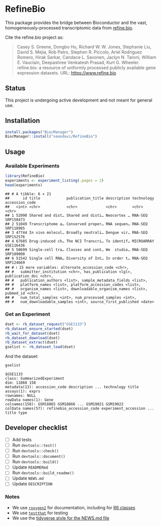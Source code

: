 
# RefineBio

This package provides the bridge between Bioconductor and the vast,
homogeneously-processed transcriptomic data from
[refine.bio](https://www.refine.bio).

Cite the refine.bio project as:

> Casey S. Greene, Dongbo Hu, Richard W. W. Jones, Stephanie Liu, David
> S. Mejia, Rob Patro, Stephen R. Piccolo, Ariel Rodriguez Romero, Hirak
> Sarkar, Candace L. Savonen, Jaclyn N. Taroni, William E. Vauclain,
> Deepashree Venkatesh Prasad, Kurt G. Wheeler. refine.bio: a resource
> of uniformly processed publicly available gene expression datasets.
> URL: <https://www.refine.bio>

## Status

This project is undergoing active development and not meant for general
use.

## Installation

``` r
install.packages("BiocManager")
BiocManager::install("seandavi/RefineBio")
```

## Usage

### Available Experiments

``` r
library(RefineBio)
experiments <- experiment_listing(.pages = 2)
head(experiments)
```

    ## # A tibble: 6 × 21
    ##      id title            publication_title description technology accession_code
    ##   <int> <chr>            <chr>             <chr>       <chr>      <chr>         
    ## 1 52090 Shared and dist… Shared and disti… Neocortex … RNA-SEQ    SRP150473     
    ## 2 51049 Transcriptome a… Conserved proper… RNA sequen… RNA-SEQ    SRP118985     
    ## 3 47744 In vivo molecul… Broadly neutrali… Dengue vir… RNA-SEQ    SRP152576     
    ## 4 67685 Drug-induced ch… The NCI Transcri… To identif… MICROARRAY GSE116436     
    ## 5 50699 Single-cell tra… Classes and cont… We  studie… RNA-SEQ    SRP109000     
    ## 6 51542 Single cell RNA… Diversity of Int… In order t… RNA-SEQ    SRP124669     
    ## # ℹ 15 more variables: alternate_accession_code <chr>,
    ## #   submitter_institution <chr>, has_publication <lgl>, publication_doi <chr>,
    ## #   publication_authors <list>, sample_metadata_fields <list>,
    ## #   platform_names <list>, platform_accession_codes <list>,
    ## #   organism_names <list>, downloadable_organism_names <list>, pubmed_id <chr>,
    ## #   num_total_samples <int>, num_processed_samples <int>,
    ## #   num_downloadable_samples <int>, source_first_published <date>

### Get an Experiment

``` r
dset <- rb_dataset_request("GSE1133")
rb_dataset_ensure_started(dset)
rb_wait_for_dataset(dset)
rb_dataset_download(dset)
rb_dataset_extract(dset)
gselist <- rb_dataset_load(dset)
```

And the dataset:

``` r
gselist
```

    $GSE1133
    class: SummarizedExperiment 
    dim: 11868 158 
    metadata(13): accession_code description ... technology title
    assays(1): exprs
    rownames: NULL
    rowData names(1): Gene
    colnames(158): GSM18865 GSM18866 ... GSM19021 GSM19022
    colData names(57): refinebio_accession_code experiment_accession ... title type

## Developer checklist

- [ ] Add tests
- [ ] Run `devtools::test()`
- [ ] Run `devtools::check()`
- [ ] Run `devtools::document()`
- [ ] Run `devtools::build()`
- [ ] Update `READMERmd`
- [ ] Run `devtools::build_readme()`
- [ ] Update `NEWS.md`
- [ ] Update `DESCRIPTION`

### Notes

- We use [`roxygen2`](https://roxygen2.r-lib.org/) for documentation,
  including for [R6
  classes](https://github.com/mlr-org/mlr3/wiki/Roxygen-R6-Guide)
- We use [`testthat`](https://testthat.r-lib.org/) for testing
- We use the [tidyverse style for the NEWS.md
  file](https://style.tidyverse.org/news.html)
